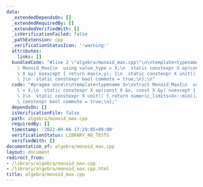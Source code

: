 ```yaml
---
data:
  _extendedDependsOn: []
  _extendedRequiredBy: []
  _extendedVerifiedWith: []
  _isVerificationFailed: false
  _pathExtension: cpp
  _verificationStatusIcon: ':warning:'
  attributes:
    links: []
  bundledCode: "#line 2 \"algebra/monoid_max.cpp\"\n\ntemplate<typename X>\nstruct\
    \ Monoid_Max{\n  using value_type = X;\n  static constexpr X op(const X &x, const\
    \ X &y) noexcept { return max(x,y); }\n  static constexpr X unit() { return numeric_limits<X>::min()/2;\
    \ }\n  static constexpr bool commute = true;\n};\n"
  code: "#pragma once\n\ntemplate<typename X>\nstruct Monoid_Max{\n  using value_type\
    \ = X;\n  static constexpr X op(const X &x, const X &y) noexcept { return max(x,y);\
    \ }\n  static constexpr X unit() { return numeric_limits<X>::min()/2; }\n  static\
    \ constexpr bool commute = true;\n};"
  dependsOn: []
  isVerificationFile: false
  path: algebra/monoid_max.cpp
  requiredBy: []
  timestamp: '2022-09-06 17:29:05+09:00'
  verificationStatus: LIBRARY_NO_TESTS
  verifiedWith: []
documentation_of: algebra/monoid_max.cpp
layout: document
redirect_from:
- /library/algebra/monoid_max.cpp
- /library/algebra/monoid_max.cpp.html
title: algebra/monoid_max.cpp
---
```

